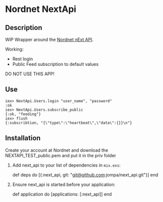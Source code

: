 # Nordnet NextApi

## Description

WIP Wrapper around the [Nordnet nExt API](https://api.test.nordnet.se/). 

Working:
- Rest login
- Public Feed subscription to default values

DO NOT USE THIS APP!

## Use

    iex> NextApi.Users.login "user_name", "password"
    :ok
    iex> NextApi.Users.subscribe_public
    {:ok, "feeding"}
    iex> flush
    {:subscribtion, "{\"type\":\"heartbeat\",\"data\":{}}\n"}

## Installation

Create your account at Nordnet and download the NEXTAPI_TEST_public.pem and put it in the priv folder

  1. Add next_api to your list of dependencies in `mix.exs`:

        def deps do
          [{:next_api, git: "git@github.com:jompa/next_api.git"}]
        end

  2. Ensure next_api is started before your application:

        def application do
          [applications: [:next_api]]
        end
